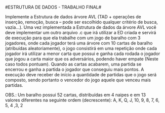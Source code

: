 #ESTRUTURA DE DADOS - TRABALHO FINAL#

 Implemente a Estrutura de dados árvore AVL (TAD + operações de inserção, remoção, busca – pode ser escolhido qualquer critério de busca, 
 vazia...).
 Uma vez implementada a Estrutura de dados da árvore AVL você deve implementar um outro arquivo .c que irá utilizar a ED criada e servirá 
 de execução para que ela trabalhe com um jogo de baralho com 3 jogadores, onde cada jogador terá uma árvore com 10 cartas de baralho 
 (atribuídas aleatoriamente), o jogo consistirá em uma repetição onde cada jogador irá utilizar a menor carta que possui e ganha cada 
 rodada o jogador que jogou a carta maior que os adversários, podendo haver empate (Neste caso todos pontuam).
 Quando as cartas acabarem, uma partida se encerrou e ganha a partida o jogador que conseguiu mais pontos.  A execução deve receber de 
 início a quantidade de partidas que o jogo será composto, sendo portanto o vencedor do jogo aquele que venceu mais partidas. 
 
 OBS.: Um baralho possui 52 cartas, distribuídas em 4 naipes e em 13 valores diferentes
 na seguinte ordem (decrescente): A, K, Q, J, 10, 9, 8, 7, 6, 5, 4 ,3, 2 
